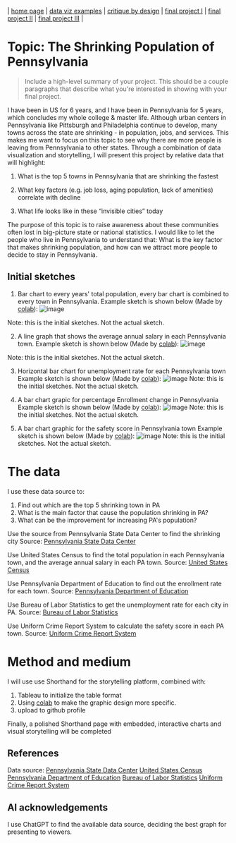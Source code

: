 | [home page](https://aa29zzjj.github.io/jerryh-online-portfolio/) | [data viz examples](dataviz-examples) | [critique by design](critique-by-design) | [final project I](final-project-part-one) | [final project II](final-project-part-two) | [final project III](final-project-part-three) |



# Topic: The Shrinking Population of Pennsylvania
> Include a high-level summary of your project.  This should be a couple paragraphs that describe what you're interested in showing with your final project.

I have been in US for 6 years, and I have been in Pennsylvania for 5 years, which concludes my whole college & master life.
Although urban centers in Pennsylvania like Pittsburgh and Philadelphia continue to develop, many towns across the state are shrinking - in population, jobs, and services.
This makes me want to focus on this topic to see why there are more people is leaving from Pennsylvania to other states. Through a combination of data visualization and storytelling, I will present this project by relative data that will highlight:


1. What is the top 5 towns in Pennsylvania that are shrinking the fastest

2. What key factors (e.g. job loss, aging population, lack of amenities) correlate with decline

3. What life looks like in these “invisible cities” today

The purpose of this topic is to raise awareness about these communities often lost in big-picture state or national statistics. I would like to let the people who live in Pennsylvania to understand that: What is the key factor that makes shrinking population, and how can we attract more people to decide to stay in Pennsylvania.

## Initial sketches
1. Bar chart to every years' total population, every bar chart is combined to every town in Pennsylvania.
Example sketch is shown below (Made by [colab](https://colab.research.google.com/)):
![image](https://github.com/user-attachments/assets/107a3d17-34b7-451e-ad8d-0fa867924582)

Note: this is the initial sketches. Not the actual sketch.

2. A line graph that shows the average annual salary in each Pennsylvania town.
Example sketch is shown below (Made by [colab](https://colab.research.google.com/)):
![image](https://github.com/user-attachments/assets/4f686d75-7d56-4d09-81d6-8cd1d15d8ee6)

Note: this is the initial sketches. Not the actual sketch.

3.  Horizontal bar chart for unemployment rate for each Pennsylvania town
Example sketch is shown below (Made by [colab](https://colab.research.google.com/)):
![image](https://github.com/user-attachments/assets/0504fa6c-8218-4a82-b88a-599250d49a62)
Note: this is the initial sketches. Not the actual sketch.

4. A bar chart grapic for percentage Enrollment change in Pennsylvania
Example sketch is shown below (Made by [colab](https://colab.research.google.com/)):
![image](https://github.com/user-attachments/assets/2c7e1707-7229-4dfd-8a03-d1b9f6973f3b)
Note: this is the initial sketches. Not the actual sketch.

5. A bar chart graphic for the safety score in Pennsylvania town
Example sketch is shown below (Made by [colab](https://colab.research.google.com/)):
![image](https://github.com/user-attachments/assets/70554cd8-328e-41ab-b082-db4d8009400c)
Note: this is the initial sketches. Not the actual sketch.

# The data
I use these data source to:
1. Find out which are the top 5 shrinking town in PA
2. What is the main factor that cause the population shrinking in PA?
3. What can be the improvement for increasing PA's population?

Use the source from Pennsylvania State Data Center to find the shrinking city
Source: [Pennsylvania State Data Center](chrome-extension://bdfcnmeidppjeaggnmidamkiddifkdib/viewer.html?file=https://pasdc.hbg.psu.edu/sites/default/files/resources/2020-municipal-population-estimates-May_2021.pdf?utm_source=chatgpt.com)

Use United States Census to find the total population in each Pennsylvania town, and the average annual salary in each PA town.
Source: [United States Census](https://data.census.gov/)

Use Pennsylvania Department of Education to find out the enrollment rate for each town.
Source: [Pennsylvania Department of Education](https://www.pa.gov/agencies/education.html)

Use Bureau of Labor Statistics to get the unemployment rate for each city in PA.
Source: [Bureau of Labor Statistics](https://download.bls.gov/pub/time.series/la/)

Use Uniform Crime Report System to calculate the safety score in each PA town.
Source: [Uniform Crime Report System](https://www.ucr.pa.gov/PAUCRSPUBLIC/Home/Index)


# Method and medium
I will use use Shorthand for the storytelling platform, combined with: 
1. Tableau to initialize the table format
2. Using [colab](https://colab.research.google.com/) to make the graphic design more specific.
3. upload to github profile

Finally, a polished Shorthand page with embedded, interactive charts and visual storytelling will be completed
## References
Data source: 
[Pennsylvania State Data Center](chrome-extension://bdfcnmeidppjeaggnmidamkiddifkdib/viewer.html?file=https://pasdc.hbg.psu.edu/sites/default/files/resources/2020-municipal-population-estimates-May_2021.pdf?utm_source=chatgpt.com)
[United States Census](https://data.census.gov/)
[Pennsylvania Department of Education](https://www.pa.gov/agencies/education.html)
[Bureau of Labor Statistics](https://download.bls.gov/pub/time.series/la/)
[Uniform Crime Report System](https://www.ucr.pa.gov/PAUCRSPUBLIC/Home/Index)

## AI acknowledgements
I use ChatGPT to find the available data source, deciding the best graph for presenting to viewers.
